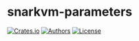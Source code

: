 # snarkvm-parameters

[![Crates.io](https://img.shields.io/crates/v/snarkvm-parameters.svg?color=neon)](https://crates.io/crates/snarkvm-parameters)
[![Authors](https://img.shields.io/badge/authors-Aleo-orange.svg)](https://aleo.org)
[![License](https://img.shields.io/badge/License-Apache%202.0-blue.svg)](./LICENSE.md)

